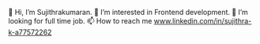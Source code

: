  👋 Hi, I’m Sujithrakumaran.
 👀 I’m interested in Frontend development.
 💞️ I’m looking for full time job.
 📫 How to reach me www.linkedin.com/in/sujithra-k-a77572262


<!---
Sujithrakumaran/Sujithrakumaran is a ✨ special ✨ repository because its `README.md` (this file) appears on your GitHub profile.
You can click the Preview link to take a look at your changes.
--->
